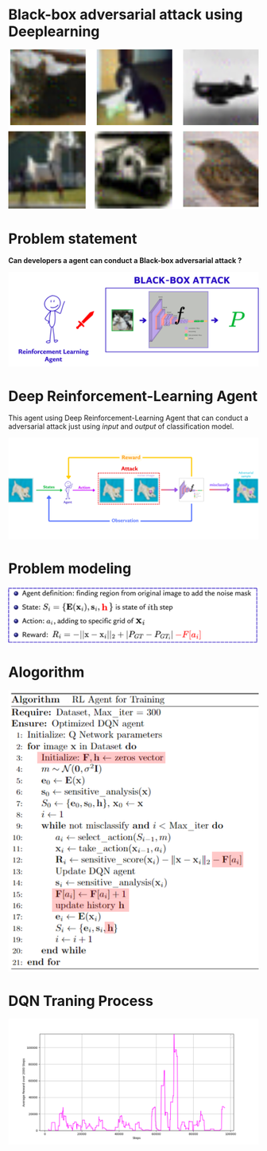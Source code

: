 # Black-box adversarial attack using Deeplearning

![pipeline](figure\results.png)


# Problem statement

**Can developers a agent can conduct a Black-box adversarial attack ?**

![pipeline](figure\agent_attack.png)
# Deep Reinforcement-Learning Agent
This agent using Deep Reinforcement-Learning Agent that can conduct a adversarial attack just using *input* and *output* of classification model.

![pipeline](figure\baseline.png)

# Problem modeling
![pipeline](figure\formular.png)


# Alogorithm
![pipeline](figure\algo.png)

# DQN Traning Process
![pipeline](figure\DQN_Traning.png)





